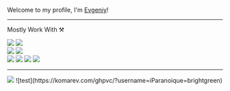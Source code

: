 Welcome to my profile, I'm [Evgeniy](https://github.com/iParanoique)!

<hr>

Mostly Work With ⚒

<img src="https://img.shields.io/badge/Python-3776AB?style=for-the-badge&logo=Python&logoColor=white"/> <img src="https://img.shields.io/badge/Django-092E20?style=for-the-badge&logo=Django&logoColor=white"/>
<br>
<img src="https://img.shields.io/badge/MySQL-4479A1?style=for-the-badge&logo=MySQL&logoColor=white"/> <img src="https://img.shields.io/badge/SQLite-003B57?style=for-the-badge&logo=SQLite&logoColor=white"/>
<br>
<img src="https://img.shields.io/badge/HTML5-E34F26?style=for-the-badge&logo=HTML5&logoColor=white"/> <img src="https://img.shields.io/badge/CSS3-1572B6?style=for-the-badge&logo=CSS3&logoColor=white"/> <img src="https://img.shields.io/badge/JavaScript-F7DF1E?style=for-the-badge&logo=JavaScript&logoColor=white"/> <img src="https://img.shields.io/badge/Bootstrap-7952B3?style=for-the-badge&logo=Bootstrap&logoColor=white"/>
<hr>
<img src="https://img.shields.io/badge/Profile%20views-1k-brightgreen">
![test](https://komarev.com/ghpvc/?username=iParanoique=brightgreen)

